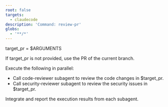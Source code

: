 ```yaml
---
root: false
targets:
  - claudecode
description: 'Command: review-pr'
globs:
  - '**/*'
---
```


target_pr = $ARGUMENTS

If target_pr is not provided, use the PR of the current branch.

Execute the following in parallel:

- Call code-reviewer subagent to review the code changes in $target_pr.
- Call security-reviewer subagent to review the security issues in $target_pr.

Integrate and report the execution results from each subagent.